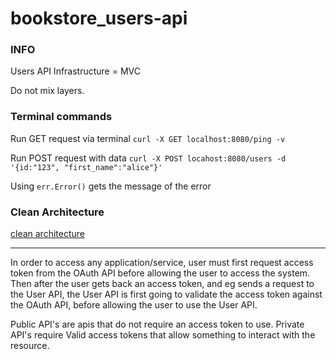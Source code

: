 # bookstore_users-api


### INFO

Users API
Infrastructure = MVC

Do not mix layers.


### Terminal commands
Run GET request via terminal 
`curl -X GET localhost:8080/ping -v`

Run POST request with data
`curl -X POST locahost:8080/users -d '{id:"123", "first_name":"alice"}'`

Using `err.Error()` gets the message of the error

### Clean Architecture 

[clean architecture](https://medium.com/@hatajoe/clean-architecture-in-go-4030f11ec1b1)

----

In order to access any application/service, user must first request access token from the OAuth API
before allowing the user to access the system.
Then after the user gets back an access token, and eg sends a request to the User API,
the User API is first going to validate the access token against the OAuth API, before allowing 
the user to use the User API. 

Public API's are apis that do not require an access token to use. 
Private API's require Valid access tokens that allow something to interact with the resource.